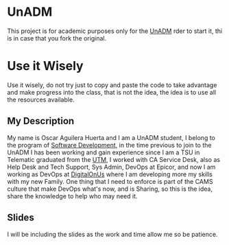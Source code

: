 # UnADM 
This project is for academic purposes only for the [UnADM](https://www.unadmexico.mx/) rder to start it, thi is in case that you fork the original.

# Use it Wisely 

Use it wisely, do not try just to copy and paste the code to take advantage and make progress into the class, that is not the idea, the idea is to use all the resources available.

## My Description 
My name is Oscar Aguilera Huerta and I am a UnADM student, I belong to the program of  [Software Development](https://www.unadmexico.mx/index.php/licenciaturas/desarrollo-de-software), in the time previous to join to the UnADM I has been working and gain experience since I am a TSU in Telematic graduated from the [UTM](http://www.utmetropolitana.edu.mx/),  I worked with CA Service Desk, also as Help Desk and Tech Support, Sys Admin, DevOps at Epicor, and now I am working as DevOps at [DigitalOnUs](https://www.digitalonus.com/) where I am developing more my skills with my new Family. One thing that I need to enforce is part of the CAMS culture that make DevOps what's now, and is Sharing, so this is the idea, share the knowledge to help who may need it. 

## Slides

I will be including the slides as the work and time allow me so be patience.
